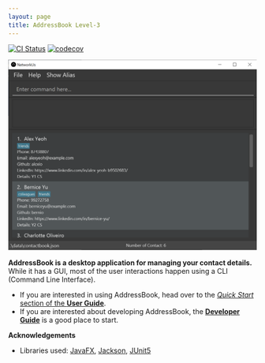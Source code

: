 ```yaml
---
layout: page
title: AddressBook Level-3
---
```


[![CI Status](https://github.com/AY2122S1-CS2103T-T10-3/tp/workflows/Java%20CI/badge.svg)](https://github.com/AY2122S1-CS2103T-T10-3/tp/actions)
[![codecov](https://codecov.io/gh/AY2122S1-CS2103T-T10-3/tp/branch/master/graph/badge.svg?token=b5e4Kys98D)](https://codecov.io/gh/AY2122S1-CS2103T-T10-3/tp)

![Ui](images/Ui.png)

**AddressBook is a desktop application for managing your contact details.** While it has a GUI, most of the user interactions happen using a CLI (Command Line Interface).

* If you are interested in using AddressBook, head over to the [_Quick Start_ section of the **User Guide**](UserGuide.html#quick-start).
* If you are interested about developing AddressBook, the [**Developer Guide**](DeveloperGuide.html) is a good place to start.


**Acknowledgements**

* Libraries used: [JavaFX](https://openjfx.io/), [Jackson](https://github.com/FasterXML/jackson), [JUnit5](https://github.com/junit-team/junit5)
